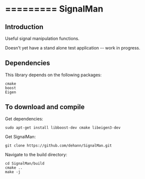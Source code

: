 =========
SignalMan
=========

Introduction
------------

Useful signal manipulation functions.

Doesn't yet have a stand alone test application -- work in progress.

Dependencies
------------

This library depends on the following packages:

    cmake
    boost
    Eigen

To download and compile
-----------------------

Get dependencies:

    sudo apt-get install libboost-dev cmake libeigen3-dev

Get SignalMan:

    git clone https://github.com/dehann/SignalMan.git

Navigate to the build directory:

    cd SignalMan/build
    cmake ..
    make -j







